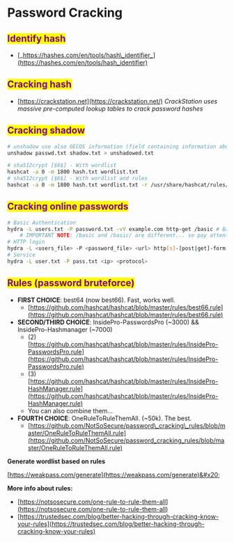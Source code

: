 # Password Cracking

## <mark style="color:purple;">Identify hash</mark>

* [_https://hashes.com/en/tools/hash\_identifier_](https://hashes.com/en/tools/hash_identifier)

## <mark style="color:purple;">Cracking hash</mark>

* [https://crackstation.net](https://crackstation.net/) _CrackStation uses massive pre-computed lookup tables to crack password hashes_

## <mark style="color:purple;">Cracking shadow</mark>

```sh
# unshadow use also GECOS information (field containing information about the user).
unshadow passwd.txt shadow.txt > unshadowed.txt

# sha512crypt [$6$] - With wordlist
hashcat -a 0 -m 1800 hash.txt wordlist.txt
# sha512crypt [$6$] - With wordlist and rules
hashcat -a 0 -m 1800 hash.txt wordlist.txt -r /usr/share/hashcat/rules/best64.rule
```

## <mark style="color:purple;">Cracking online passwords</mark>

```sh
# Basic Authentication 
hydra -L users.txt -P password.txt -vV example.com http-get /basic # Basic Authentication
    # IMPORTANT NOTE: /basic and /basic/ are different... so pay attention to set the correct path
# HTTP login
hydra -L <users_file> -P <password_file> <url> http[s]-[post|get]-form \ "index.php:param1=value1&param2=value2&user=^USER^&pwd=^PASS^&paramn=valn:[F|S]=messageshowed"
# Service
hydra -L user.txt -P pass.txt <ip> <protocol> 
```

## <mark style="color:purple;">Rules (password bruteforce)</mark>

* **FIRST CHOICE**:  best64 (now best66). Fast, works well.
  * [https://github.com/hashcat/hashcat/blob/master/rules/best66.rule](https://github.com/hashcat/hashcat/blob/master/rules/best66.rule)
* **SECOND/THIRD CHOICE**: InsidePro-PasswordsPro (\~3000) && InsidePro-Hashmanager (\~7000)
  * (2) [https://github.com/hashcat/hashcat/blob/master/rules/InsidePro-PasswordsPro.rule](https://github.com/hashcat/hashcat/blob/master/rules/InsidePro-PasswordsPro.rule)
  * (3) [https://github.com/hashcat/hashcat/blob/master/rules/InsidePro-HashManager.rule](https://github.com/hashcat/hashcat/blob/master/rules/InsidePro-HashManager.rule)
  * You can also combine them...
* **FOURTH CHOICE**: OneRuleToRuleThemAll. (\~50k). The best.
  * [https://github.com/NotSoSecure/password\_cracking\_rules/blob/master/OneRuleToRuleThemAll.rule](https://github.com/NotSoSecure/password_cracking_rules/blob/master/OneRuleToRuleThemAll.rule)

**Generate wordlist based on rules**

[https://weakpass.com/generate](https://weakpass.com/generate)&#x20;



**More info about rules:**

* [https://notsosecure.com/one-rule-to-rule-them-all](https://notsosecure.com/one-rule-to-rule-them-all)
* [https://trustedsec.com/blog/better-hacking-through-cracking-know-your-rules](https://trustedsec.com/blog/better-hacking-through-cracking-know-your-rules)

